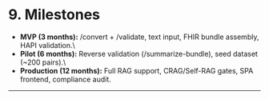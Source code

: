 # 9. Milestones

-   **MVP (3 months):** /convert + /validate, text input, FHIR bundle
    assembly, HAPI validation.\
-   **Pilot (6 months):** Reverse validation (/summarize-bundle), seed
    dataset (\~200 pairs).\
-   **Production (12 months):** Full RAG support, CRAG/Self-RAG gates,
    SPA frontend, compliance audit.

------------------------------------------------------------------------
